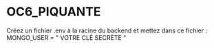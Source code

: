 # OC6_PIQUANTE

Créez un fichier .env à la racine du backend et mettez dans ce fichier   : MONGO_USER = " VOTRE CLÉ SECRÈTE "
